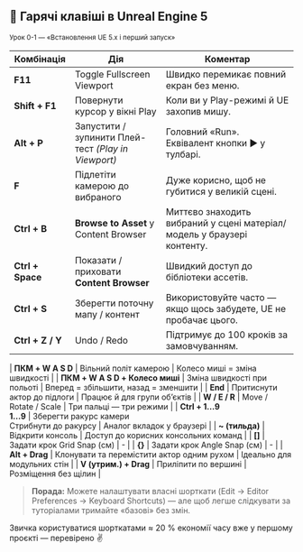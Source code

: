 ## 🎹 Гарячі клавіші в Unreal Engine 5  
<sub>Урок 0-1 — «Встановлення UE 5.x і перший запуск»</sub>

| Комбінація | Дія | Коментар |
|------------|-----|----------|
| **F11** | Toggle Fullscreen Viewport | Швидко перемикає повний екран без меню. |
| **Shift + F1** | Повернути курсор у вікні Play | Коли ви у Play-режимі й UE захопив мишу. |
| **Alt + P** | Запустити / зупинити Плей-тест *(Play in Viewport)* | Головний «Run». Еквівалент кнопки ▶️ у тулбарі. |
| **F** | Підлетіти камерою до вибраного | Дуже корисно, щоб не губитися у великій сцені. |
| **Ctrl + B**    | **Browse to Asset** у Content Browser             | Миттєво знаходить вибраний у сцені матеріал/модель у браузері контенту. |
| **Ctrl + Space**| Показати / приховати **Content Browser**          | Швидкий доступ до бібліотеки ассетів. |
| **Ctrl + S** | Зберегти поточну мапу / контент | Використовуйте часто — якщо щось забудете, UE не пробачає цього. |
| **Ctrl + Z / Y** | Undo / Redo | Підтримує до 100 кроків за замовчуванням. |

| **ПКМ + W A S D** | Вільний політ камерою | Колесо миші = зміна швидкості |
| **ПКМ + W A S D + Колесо миші** | Зміна швидкості при польоті | Вперед = збільшити, назад = зменшити |
| **End** | Притиснути актор до підлоги | Працює й для групи об’єктів |
| **W / E / R** | Move / Rotate / Scale | Три пальці — три режими |
| **Ctrl + 1…9**<br/>**1…9** | Зберегти ракурс камери<br/>Стрибнути до ракурсу | Аналог вкладок у браузері |
| **~ (тильда)** | Відкрити консоль | Доступ до корисних консольних команд |
| **[]** | Задати крок Grid Snap (см) | - |
| **{}** | Задати крок Angle Snap (см) | - |
| **Alt + Drag** | Клонувати та перемістити актор одним рухом | Ідеально для модульних стін |
| **V (утрим.) + Drag** | Приліпити по вершині | Розміщення без щілин |

> **Порада:** Можете налаштувати власні шорткати (Edit → Editor Preferences → Keyboard Shortcuts) — але щоб легше слідкувати за туторіалами тримайте «базові» без змін.

Звичка користуватися шорткатами ≈ 20 % економії часу вже у першому проєкті — перевірено ✌️
